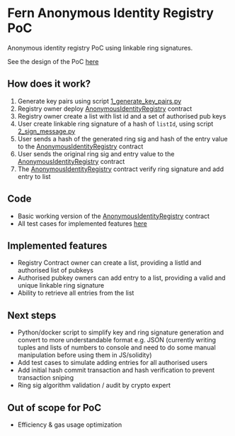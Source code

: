 # Fern Anonymous Identity Registry PoC
Anonymous identity registry PoC using linkable ring signatures.

See the design of the PoC [here](https://github.com/appliedblockchain/fern-research/blob/master/experiments/solcrypto-python/README.md)

## How does it work?
1. Generate key pairs using script [1_generate_key_pairs.py](lib/1_generate_key_pairs.py)
2. Registry owner deploy [AnonymousIdentityRegistry](truffle/contracts/AnonymousIdentityRegistry.sol) contract
3. Registry owner create a list with list id and a set of authorised pub keys
3. User create linkable ring signature of a hash of `listId`, using script [2_sign_message.py](lib/2_sign_message.py)
4. User sends a hash of the generated ring sig and hash of the entry value to the [AnonymousIdentityRegistry](truffle/contracts/AnonymousIdentityRegistry.sol) contract
5. User sends the original ring sig and entry value to the [AnonymousIdentityRegistry](truffle/contracts/AnonymousIdentityRegistry.sol) contract
6. The [AnonymousIdentityRegistry](truffle/contracts/AnonymousIdentityRegistry.sol) contract verify ring signature and add entry to list

## Code 
- Basic working version of the [AnonymousIdentityRegistry](truffle/contracts/AnonymousIdentityRegistry.sol) contract
- All test cases for implemented features [here](truffle/test/AnonymousIdentityRegistry.js)

## Implemented features
- Registry Contract owner can create a list, providing a listId and authorised list of pubkeys
- Authorised pubkey owners can add entry to a list, providing a valid and unique linkable ring signature
- Ability to retrieve all entries from the list

## Next steps
- Python/docker script to simplify key and ring signature generation and convert to more understandable format e.g. JSON (currently writing tuples and lists of numbers to console and need to do some manual manipulation before using them in JS/solidity)
- Add test cases to simulate adding entries for all authorised users
- Add initial hash commit transaction and hash verification to prevent transaction sniping
- Ring sig algorithm validation / audit by crypto expert

## Out of scope for PoC
- Efficiency & gas usage optimization
